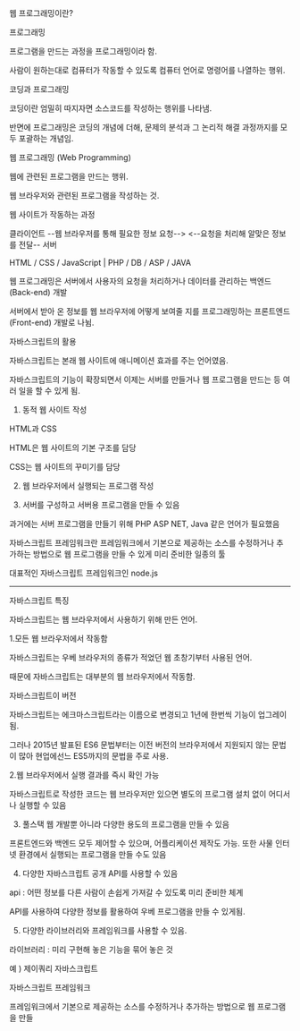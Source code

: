 웹 프로그래밍이란?



프로그래밍

프로그램을 만드는 과정을 프로그래밍이라 함.

사람이 원하는대로 컴퓨터가 작동할 수 있도록 컴퓨터 언어로 명령어를 나열하는 행위.



코딩과 프로그래밍

코딩이란 엄밀히 따지자면 소스코드를 작성하는 행위를 나타냄.

반면에 프로그래밍은 코딩의 개념에 더해, 문제의 분석과 그 논리적 해결 과정까지를 모두 포괄하는 개념임.







웹 프로그래밍 (Web Programming)

웹에 관련된 프로그램을 만드는 행위.

웹 브라우저와 관련된 프로그램을 작성하는 것.



 



웹 사이트가 작동하는 과정



클라이언트    --웹 브라우저를 통해 필요한 정보 요청-->  <--요청을 처리해 알맞은 정보를 전달--  서버



HTML / CSS / JavaScript   |  PHP / DB / ASP / JAVA





웹 프로그래밍은 서버에서 사용자의 요청을 처리하거나 데이터를 관리하는 백엔드(Back-end) 개발

서버에서 받아 온 정보를 웹 브라우저에 어떻게 보여줄 지를 프로그래밍하는 프론트엔드(Front-end) 개발로 나뉨.





자바스크립트의 활용



자바스크립트는 본래 웹 사이트에 애니메이션 효과를 주는 언어였음.

자바스크립트의 기능이 확장되면서 이제는 서버를 만들거나 웹 프로그램을 만드는 등 여러 일을 할 수 있게 됨.





1. 동적 웹 사이트 작성



HTML과 CSS

HTML은 웹 사이트의 기본 구조를 담당

CSS는 웹 사이트의 꾸미기를 담당





2. 웹 브라우저에서 실행되는 프로그램 작성





3. 서버를 구성하고 서버용 프로그램을 만들 수 있음

과거에는 서버 프로그램을 만들기 위해 PHP ASP NET, Java 같은 언어가 필요했음



자바스크립트 프레임워크란 프레임워크에서 기본으로 제공하는 소스를 수정하거나 추가하는 방법으로 웹 프로그램을 만들 수 있게 미리 준비한 일종의 툴

대표적인 자바스크립트 프레임워크인 node.js



---

자바스크립트 특징



자바스크립트는 웹 브라우저에서 사용하기 위해 만든 언어.



1.모든 웹 브라우저에서 작동함



자바스크립트는 우베 브라우저의 종류가 적었던 웹 초창기부터 사용된 언어.

때문에 자바스크립트는 대부분의 웹 브라우저에서 작동함.



자바스크립트이 버전

자바스크립트는 에크마스크립트라는 이름으로 변경되고 1년에 한번씩 기능이 업그레이됨.

그러나 2015년 발표된 ES6 문법부터는 이전 버전의 브라우저에서 지원되지 않는 문법이 많아 현업에선느 ES5까지의 문법을 주로 사용.



2.웹 브라우저에서 실행 결과를 즉시 확인 가능

자바스크립트로 작성한 코드는 웹 브라우저만 있으면 별도의 프로그램 설치 없이 어디서나 실행할 수 있음





3. 풀스택 웹 개발뿐 아니라 다양한 용도의 프로그램을 만들 수 있음

프론트엔드와 백엔드 모두 제어할 수 있으며, 어플리케이션 제작도 가능. 또한 사물 인터넷 환경에서 실행되는 프로그램을 만들 수도 있음



4. 다양한 자바스크립트 공개 API를 사용할 수 있음

api : 어떤 정보를 다른 사람이 손쉽게 가져갈 수 있도록 미리 준비한 체계



API를 사용하여 다양한 정보를 활용하여 우베 프로그램을 만들 수 있게됨.



5.  다양한 라이브러리와 프레임워크를 사용할 수 있음.

라이브러리 : 미리 구현해 놓은 기능을 묶어 놓은 것



예 ) 제이쿼리 자바스크립트 



자바스크립트 프레임워크 

프레임워크에서 기본으로 제공하는 소스를 수정하거나 추가하는 방법으로 웹 프로그램을 만들 











